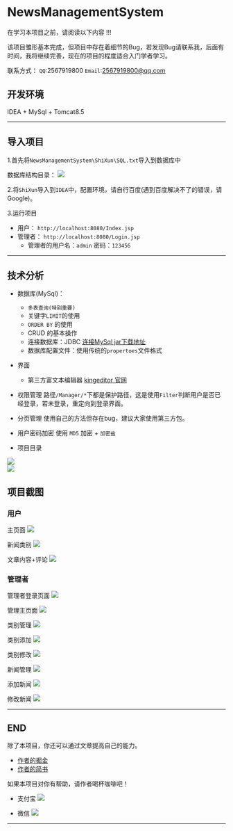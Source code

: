 # NewsManagementSystem

在学习本项目之前，请阅读以下内容 !!!

该项目雏形基本完成，但项目中存在着细节的Bug，若发现Bug请联系我，后面有时间，我将继续完善，现在的项目的程度适合入门学者学习。

联系方式：
`QQ`:2567919800
`Email`:2567919800@qq.com

## 开发环境

IDEA + MySql + Tomcat8.5

---

## 导入项目

1.首先将`NewsManagementSystem\ShiXun\SQL.txt`导入到数据库中

数据库结构目录：
![](https://i.imgur.com/DpDUoeX.png)

2.将`ShiXun`导入到`IDEA`中，配置环境，请自行百度(遇到百度解决不了的错误，请Google)。

3.运行项目
* 用户： `http://localhost:8080/Index.jsp`
* 管理者： `http://localhost:8080/Login.jsp`
	* 管理者的用户名：`admin` 密码：`123456`
---

## 技术分析
* 数据库(MySql)：
	* `多表查询(特别重要)`
	* 关键字`LIMIT`的使用
	* `ORDER BY` 的使用
	* CRUD 的基本操作
	* 连接数据库：JDBC [连接MySql jar下载地址](https://dev.mysql.com/downloads/connector/j/)
	* 数据库配置文件：使用传统的`propertoes`文件格式
* 界面
	* 第三方富文本编辑器 [kingeditor 官网](http://kindeditor.net/demo.php)

* 权限管理
路径`/Manager/*`下都是保护路径，这是使用`Filter`判断用户是否已经登录，若未登录，重定向到登录界面。

* 分页管理
使用自己的方法但存在bug，建议大家使用第三方包。

* 用户密码加密
使用 `MD5` 加密 + `加密盐`

* 项目目录

![](https://i.imgur.com/nJjKfsv.png)   
![](https://i.imgur.com/GYyZgDo.png)

## 项目截图

### 用户

主页面
![](https://i.imgur.com/39ZAC7s.png)

新闻类别
![](https://i.imgur.com/hIhxKRj.png)

文章内容+评论
![](https://i.imgur.com/vbcvuLh.png)

### 管理者

管理者登录页面
![](https://i.imgur.com/NxEXPkG.png)

管理主页面
![](https://i.imgur.com/22vfJeB.png)

类别管理
![](https://i.imgur.com/WL5t7M1.png)

类别添加
![](https://i.imgur.com/OLEIPfi.png)

类别修改
![](https://i.imgur.com/uWAF05W.png)

新闻管理
![](https://i.imgur.com/Q9COGRQ.png)

添加新闻
![](https://i.imgur.com/uoVCUsw.png)

修改新闻
![](https://i.imgur.com/mT6jvUH.png)

---

## END

除了本项目，你还可以通过文章提高自己的能力。
* [作者的掘金](https://juejin.im/user/5aa39855f265da239611fec2)
* [作者的简书](https://www.jianshu.com/u/22fcc87d6e5d)

如果本项目对你有帮助，请作者喝杯咖啡吧！

* 支付宝
![](https://i.imgur.com/5liur0U.png)

* 微信
![](https://i.imgur.com/suW7chN.png)

---
